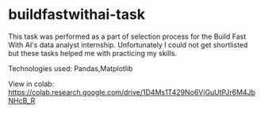 # buildfastwithai-task

This task was performed as a part of selection process for the Build Fast With AI's data analyst internship. Unfortunately I could not get shortlisted but these tasks helped me with practicing my skills.

Technologies used: Pandas,Matplotlib

View in colab: https://colab.research.google.com/drive/1D4Ms1T429No6VjGuUtPJr6M4JbNHcB_R
